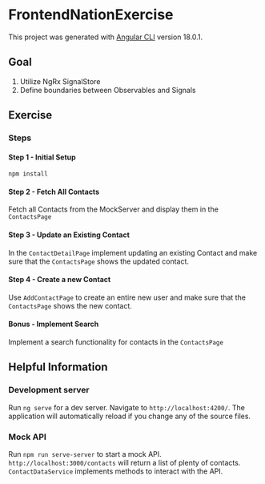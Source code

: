 # FrontendNationExercise

This project was generated with [Angular CLI](https://github.com/angular/angular-cli) version 18.0.1.

## Goal

1. Utilize NgRx SignalStore
2. Define boundaries between Observables and Signals

## Exercise

### Steps

#### Step 1 - Initial Setup

```shell
npm install
```

#### Step 2 - Fetch All Contacts

Fetch all Contacts from the MockServer and display them in the `ContactsPage`

#### Step 3 - Update an Existing Contact

In the `ContactDetailPage` implement updating an existing Contact and make sure that the `ContactsPage` shows the updated contact.

#### Step 4 - Create a new Contact

Use `AddContactPage` to create an entire new user and make sure that the `ContactsPage` shows the new contact. 

#### Bonus - Implement Search

Implement a search functionality for contacts in the `ContactsPage`

## Helpful Information

### Development server

Run `ng serve` for a dev server. Navigate to `http://localhost:4200/`. The application will automatically reload if you change any of the source files.

### Mock API

Run `npm run serve-server` to start a mock API. `http://localhost:3000/contacts` will return a list of plenty of contacts. `ContactDataService` implements methods to interact with the API. 
